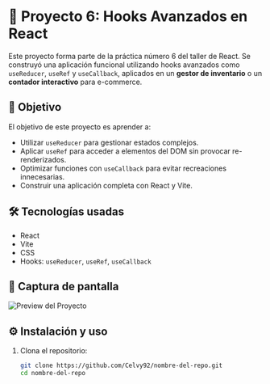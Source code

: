 # 🚀 Proyecto 6: Hooks Avanzados en React

Este proyecto forma parte de la práctica número 6 del taller de React. Se construyó una aplicación funcional utilizando hooks avanzados como `useReducer`, `useRef` y `useCallback`, aplicados en un **gestor de inventario** o un **contador interactivo** para e-commerce.

## 🎯 Objetivo

El objetivo de este proyecto es aprender a:
- Utilizar `useReducer` para gestionar estados complejos.
- Aplicar `useRef` para acceder a elementos del DOM sin provocar re-renderizados.
- Optimizar funciones con `useCallback` para evitar recreaciones innecesarias.
- Construir una aplicación completa con React y Vite.

## 🛠️ Tecnologías usadas

- React
- Vite
- CSS
- Hooks: `useReducer`, `useRef`, `useCallback`

## 📸 Captura de pantalla

![Preview del Proyecto](./src/assets/preview.jpg) <!-- Cambia esto si subes una captura -->

## ⚙️ Instalación y uso

1. Clona el repositorio:
   ```bash
   git clone https://github.com/Celvy92/nombre-del-repo.git
   cd nombre-del-repo
